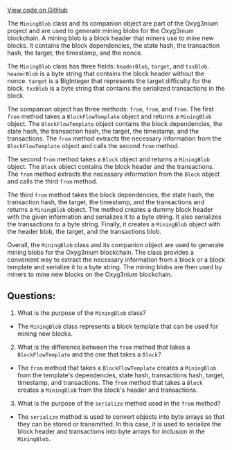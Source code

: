 [View code on GitHub](https://github.com/oxyg3nium/oxyg3nium/flow/src/main/scala/org/oxyg3nium/flow/model/MiningBlob.scala)

The `MiningBlob` class and its companion object are part of the Oxyg3nium project and are used to generate mining blobs for the Oxyg3nium blockchain. A mining blob is a block header that miners use to mine new blocks. It contains the block dependencies, the state hash, the transaction hash, the target, the timestamp, and the nonce. 

The `MiningBlob` class has three fields: `headerBlob`, `target`, and `txsBlob`. `headerBlob` is a byte string that contains the block header without the nonce. `target` is a BigInteger that represents the target difficulty for the block. `txsBlob` is a byte string that contains the serialized transactions in the block.

The companion object has three methods: `from`, `from`, and `from`. The first `from` method takes a `BlockFlowTemplate` object and returns a `MiningBlob` object. The `BlockFlowTemplate` object contains the block dependencies, the state hash, the transaction hash, the target, the timestamp, and the transactions. The `from` method extracts the necessary information from the `BlockFlowTemplate` object and calls the second `from` method.

The second `from` method takes a `Block` object and returns a `MiningBlob` object. The `Block` object contains the block header and the transactions. The `from` method extracts the necessary information from the `Block` object and calls the third `from` method.

The third `from` method takes the block dependencies, the state hash, the transaction hash, the target, the timestamp, and the transactions and returns a `MiningBlob` object. The method creates a dummy block header with the given information and serializes it to a byte string. It also serializes the transactions to a byte string. Finally, it creates a `MiningBlob` object with the header blob, the target, and the transactions blob.

Overall, the `MiningBlob` class and its companion object are used to generate mining blobs for the Oxyg3nium blockchain. The class provides a convenient way to extract the necessary information from a block or a block template and serialize it to a byte string. The mining blobs are then used by miners to mine new blocks on the Oxyg3nium blockchain.
## Questions: 
 1. What is the purpose of the `MiningBlob` class?
- The `MiningBlob` class represents a block template that can be used for mining new blocks.

2. What is the difference between the `from` method that takes a `BlockFlowTemplate` and the one that takes a `Block`?
- The `from` method that takes a `BlockFlowTemplate` creates a `MiningBlob` from the template's dependencies, state hash, transactions hash, target, timestamp, and transactions. The `from` method that takes a `Block` creates a `MiningBlob` from the block's header and transactions.

3. What is the purpose of the `serialize` method used in the `from` method?
- The `serialize` method is used to convert objects into byte arrays so that they can be stored or transmitted. In this case, it is used to serialize the block header and transactions into byte arrays for inclusion in the `MiningBlob`.
